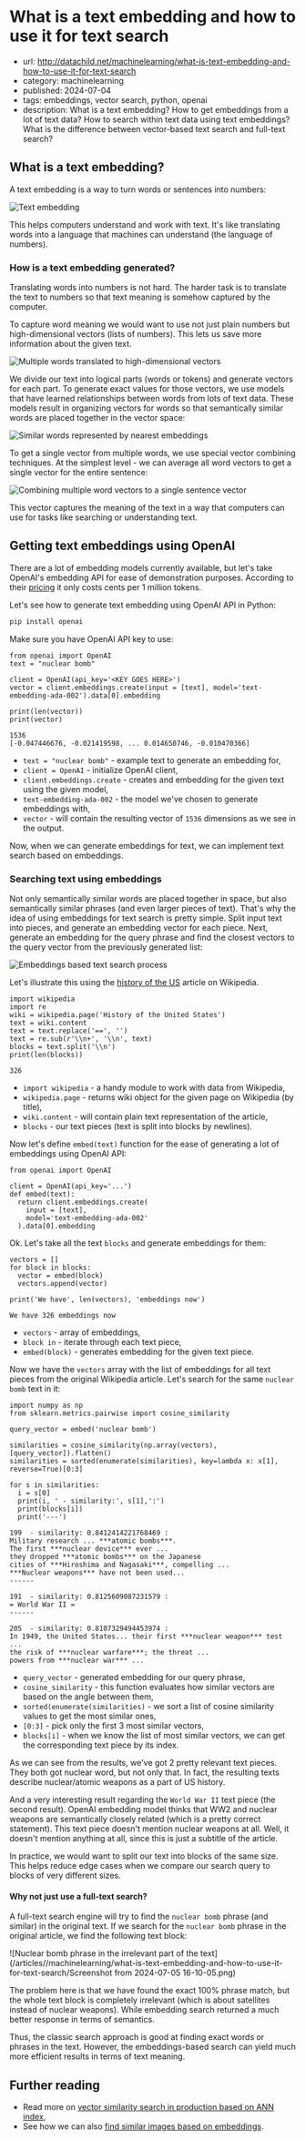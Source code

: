 # What is a text embedding and how to use it for text search
* url: http://datachild.net/machinelearning/what-is-text-embedding-and-how-to-use-it-for-text-search
* category: machinelearning
* published: 2024-07-04
* tags: embeddings, vector search, python, openai
* description: What is a text embedding? How to get embeddings from a lot of text data? How to search within text data using text embeddings? What is the difference between vector-based text search and full-text search?


## What is a text embedding?

A text embedding is a way to turn words or sentences into numbers:

![Text embedding](/articles//machinelearning/what-is-text-embedding-and-how-to-use-it-for-text-search/text-embedding-example.png)

This helps computers understand and work with text.
It's like translating words into a language that machines can understand (the language of numbers).


### How is a text embedding generated?

Translating words into numbers is not hard.
The harder task is to translate the text to numbers so that text meaning is somehow captured by the computer.

To capture word meaning we would want to use not just plain numbers but high-dimensional vectors (lists of numbers).
This lets us save more information about the given text.


![Multiple words translated to high-dimensional vectors](/articles//machinelearning/what-is-text-embedding-and-how-to-use-it-for-text-search/words-to-vectors.png)


We divide our text into logical parts (words or tokens) and generate vectors for each part.
To generate exact values for those vectors, we use models that have learned relationships between words from lots of text data.
These models result in organizing vectors for words so that semantically similar words are placed together in the vector space:


![Similar words represented by nearest embeddings](/articles//machinelearning/what-is-text-embedding-and-how-to-use-it-for-text-search/text-embedding-space-similar-words.png)


To get a single vector from multiple words, we use special vector combining techniques. At the simplest level - we can average all word vectors to get a single vector for the entire sentence:


![Combining multiple word vectors to a single sentence vector](/articles//machinelearning/what-is-text-embedding-and-how-to-use-it-for-text-search/text-to-single-vector.png)


This vector captures the meaning of the text in a way that computers can use for tasks like searching or understanding text.


## Getting text embeddings using OpenAI

There are a lot of embedding models currently available, but let's take OpenAI's embedding API for ease of demonstration purposes.
According to their [pricing](https://openai.com/api/pricing/) it only costs cents per 1 million tokens.

Let's see how to generate text embedding using OpenAI API in Python:

```bash
pip install openai
```

Make sure you have OpenAI API key to use:

```
from openai import OpenAI
text = "nuclear bomb"

client = OpenAI(api_key='<KEY GOES HERE>')
vector = client.embeddings.create(input = [text], model='text-embedding-ada-002').data[0].embedding

print(len(vector))
print(vector)
```
```output
1536
[-0.047446676, -0.021419598, ... 0.014650746, -0.010470366]
```
- `text = "nuclear bomb"` - example text to generate an embedding for,
- `client = OpenAI` - initialize OpenAI client,
- `client.embeddings.create` - creates and embedding for the given text using the given model,
- `text-embedding-ada-002` - the model we've chosen to generate embeddings with,
- `vector` - will contain the resulting vector of `1536` dimensions as we see in the output.

Now, when we can generate embeddings for text, we can implement text search based on embeddings.

### Searching text using embeddings

Not only semantically similar words are placed together in space, but also semantically similar phrases (and even larger pieces of text).
That's why the idea of using embeddings for text search is pretty simple.
Split input text into pieces, and generate an embedding vector for each piece.
Next, generate an embedding for the query phrase and find the closest vectors to the query vector from the previously generated list:

![Embeddings based text search process](/articles//machinelearning/what-is-text-embedding-and-how-to-use-it-for-text-search/embeddings-based-text-search.png)

Let's illustrate this using the [history of the US](https://en.wikipedia.org/wiki/History_of_the_United_States) article on Wikipedia.


```
import wikipedia
import re
wiki = wikipedia.page('History of the United States')
text = wiki.content
text = text.replace('==', '')
text = re.sub(r'\\n+', '\\n', text)
blocks = text.split('\\n')
print(len(blocks))
```
```output
326
```
- `import wikipedia` - a handy module to work with data from Wikipedia,
- `wikipedia.page` - returns wiki object for the given page on Wikipedia (by title),
- `wiki.content` - will contain plain text representation of the article,
- `blocks` - our text pieces (text is split into blocks by newlines).


Now let's define `embed(text)` function for the ease of generating a lot of embeddings using OpenAI API:

```
from openai import OpenAI

client = OpenAI(api_key='...')
def embed(text):
  return client.embeddings.create(
    input = [text],
    model='text-embedding-ada-002'
  ).data[0].embedding

```

Ok. Let's take all the text `blocks` and generate embeddings for them:

```
vectors = []
for block in blocks:
  vector = embed(block)
  vectors.append(vector)

print('We have', len(vectors), 'embeddings now')
```
```output
We have 326 embeddings now
```
- `vectors` - array of embeddings,
- `block in` - iterate through each text piece,
- `embed(block)` - generates embedding for the given text piece.

Now we have the `vectors` array with the list of embeddings for all text pieces from the original Wikipedia article.
Let's search for the same `nuclear bomb` text in it:

```
import numpy as np
from sklearn.metrics.pairwise import cosine_similarity

query_vector = embed('nuclear bomb')

similarities = cosine_similarity(np.array(vectors), [query_vector]).flatten()
similarities = sorted(enumerate(similarities), key=lambda x: x[1], reverse=True)[0:3]

for s in similarities:
  i = s[0]
  print(i, ' - similarity:', s[1],':')
  print(blocks[i])
  print('---')
```
```output
199  - similarity: 0.8412414221768469 :
Military research ... ***atomic bombs***.
The first ***nuclear device*** ever ...
they dropped ***atomic bombs*** on the Japanese
cities of ***Hiroshima and Nagasaki***, compelling ...
***Nuclear weapons*** have not been used...
------

191  - similarity: 0.8125609087231579 :
= World War II =
------

205  - similarity: 0.8107329494453974 :
In 1949, the United States... their first ***nuclear weapon*** test ...
the risk of ***nuclear warfare***; the threat ...
powers from ***nuclear war*** ...
```
- `query_vector` - generated embedding for our query phrase,
- `cosine_similarity` - this function evaluates how similar vectors are based on the angle between them,
- `sorted(enumerate(similarities)` - we sort a list of cosine similarity values to get the most similar ones,
- `[0:3]` - pick only the first 3 most similar vectors,
- `blocks[i]` - when we know the list of most similar vectors, we can get the corresponding text piece by its index.

As we can see from the results, we've got 2 pretty relevant text pieces.
They both got nuclear word, but not only that.
In fact, the resulting texts describe nuclear/atomic weapons as a part of US history.

And a very interesting result regarding the `World War II` text piece (the second result).
OpenAI embedding model thinks that WW2 and nuclear weapons are semantically closely related (which is a pretty correct statement).
This text piece doesn't mention nuclear weapons at all. Well, it doesn't mention anything at all, since this is just a subtitle of the article.

In practice, we would want to split our text into blocks of the same size.
This helps reduce edge cases when we compare our search query to blocks of very different sizes.

#### Why not just use a full-text search?

A full-text search engine will try to find the `nuclear bomb` phrase (and similar) in the original text.
If we search for the `nuclear bomb` phrase in the original article, we find the following text block:

![Nuclear bomb phrase in the irrelevant part of the text](/articles//machinelearning/what-is-text-embedding-and-how-to-use-it-for-text-search/Screenshot from 2024-07-05 16-10-05.png)

The problem here is that we have found the exact 100% phrase match, but the whole text block is completely irrelevant (which is about satellites instead of nuclear weapons).
While embedding search returned a much better response in terms of semantics.

Thus, the classic search approach is good at finding exact words or phrases in the text.
However, the embeddings-based search can yield much more efficient results in terms of text meaning.

## Further reading
- Read more on [vector similarity search in production based on ANN index](https://datachild.net/data/efficient-vector-search-with-annoy-library-based-on-ann),
- See how we can also [find similar images based on embeddings](https://datachild.net/machinelearning/image-similarity-search-with-embeddings-based-on-sentence-transformers).